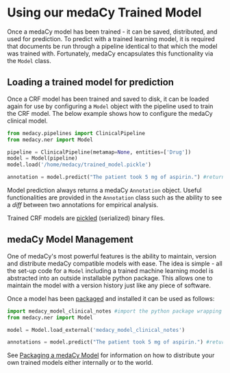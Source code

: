 # Using our medaCy Trained Model

Once a medaCy model has been trained - it can be saved, distributed, and used for prediction.
To predict with a trained learning model, it is required that documents be run through a pipeline identical to that which the model was trained with. Fortunately, medaCy encapsulates this functionality via the `Model` class.


## Loading a trained model for prediction
Once a CRF model has been trained and saved to disk, it can be loaded again for use by configuring a `Model` object with the pipeline used to train the CRF model. The below example shows how to configure the medaCy clinical model.

```python
from medacy.pipelines import ClinicalPipeline
from medacy.ner import Model

pipeline = ClinicalPipeline(metamap=None, entities=['Drug'])
model = Model(pipeline)
model.load('/home/medacy/trained_model.pickle')

annotation = model.predict("The patient took 5 mg of aspirin.") #returns an Annotation object
```

Model prediction always returns a medaCy `Annotation` object. Useful functionalities are provided in the `Annotation` class such as the ability to see a *diff* between two annotations for empirical analysis.

Trained CRF models are [pickled](https://docs.python.org/3/library/pickle.html) (serialized) binary files.

## medaCy Model Management

One of medaCy's most powerful features is the ability to maintain, version and distribute medaCy compatible models with ease. The idea is simple - all the set-up code for a `Model` including a trained machine learning model is abstracted into an outside installable python package. This allows one to maintain the model with a version history just like any piece of software.

Once a model has been [packaged](packaging_a_medacy_model.md) and installed it can be used as follows:

```python
import medacy_model_clinical_notes #import the python package wrapping the model
from medacy.ner import Model

model = Model.load_external('medacy_model_clinical_notes')

annotations = model.predict("The patient took 5 mg of aspirin.") #returns an Annotation object
```


See [Packaging a medaCy Model](packaging_a_medacy_model.md) for information on how to distribute your own trained models either internally or to the world.



